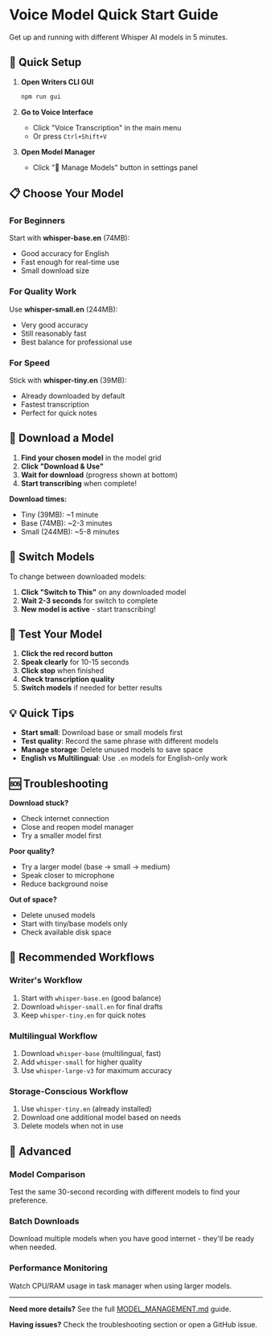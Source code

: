 # Voice Model Quick Start Guide

Get up and running with different Whisper AI models in 5 minutes.

## 🚀 Quick Setup

1. **Open Writers CLI GUI**
   ```bash
   npm run gui
   ```

2. **Go to Voice Interface**
   - Click "Voice Transcription" in the main menu
   - Or press `Ctrl+Shift+V`

3. **Open Model Manager**
   - Click "🤖 Manage Models" button in settings panel

## 📋 Choose Your Model

### For Beginners
Start with **whisper-base.en** (74MB):
- Good accuracy for English
- Fast enough for real-time use
- Small download size

### For Quality Work
Use **whisper-small.en** (244MB):
- Very good accuracy
- Still reasonably fast
- Best balance for professional use

### For Speed
Stick with **whisper-tiny.en** (39MB):
- Already downloaded by default
- Fastest transcription
- Perfect for quick notes

## 🔽 Download a Model

1. **Find your chosen model** in the model grid
2. **Click "Download & Use"**
3. **Wait for download** (progress shown at bottom)
4. **Start transcribing** when complete!

**Download times:**
- Tiny (39MB): ~1 minute
- Base (74MB): ~2-3 minutes  
- Small (244MB): ~5-8 minutes

## 🔄 Switch Models

To change between downloaded models:
1. **Click "Switch to This"** on any downloaded model
2. **Wait 2-3 seconds** for switch to complete
3. **New model is active** - start transcribing!

## 🎤 Test Your Model

1. **Click the red record button**
2. **Speak clearly** for 10-15 seconds
3. **Click stop** when finished
4. **Check transcription quality**
5. **Switch models** if needed for better results

## 💡 Quick Tips

- **Start small**: Download base or small models first
- **Test quality**: Record the same phrase with different models
- **Manage storage**: Delete unused models to save space
- **English vs Multilingual**: Use `.en` models for English-only work

## 🆘 Troubleshooting

**Download stuck?**
- Check internet connection
- Close and reopen model manager
- Try a smaller model first

**Poor quality?**
- Try a larger model (base → small → medium)
- Speak closer to microphone
- Reduce background noise

**Out of space?**
- Delete unused models
- Start with tiny/base models only
- Check available disk space

## 🎯 Recommended Workflows

### Writer's Workflow
1. Start with `whisper-base.en` (good balance)
2. Download `whisper-small.en` for final drafts
3. Keep `whisper-tiny.en` for quick notes

### Multilingual Workflow  
1. Download `whisper-base` (multilingual, fast)
2. Add `whisper-small` for higher quality
3. Use `whisper-large-v3` for maximum accuracy

### Storage-Conscious Workflow
1. Use `whisper-tiny.en` (already installed)
2. Download one additional model based on needs
3. Delete models when not in use

## 🔧 Advanced

### Model Comparison
Test the same 30-second recording with different models to find your preference.

### Batch Downloads
Download multiple models when you have good internet - they'll be ready when needed.

### Performance Monitoring
Watch CPU/RAM usage in task manager when using larger models.

---

**Need more details?** See the full [MODEL_MANAGEMENT.md](./MODEL_MANAGEMENT.md) guide.

**Having issues?** Check the troubleshooting section or open a GitHub issue.